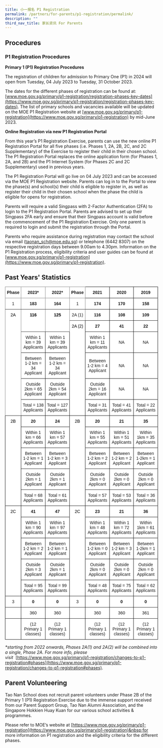 ```yaml
---
title: 小一报名 P1 Registration
permalink: /partners/for-parents/p1-registration/permalink/
description: ""
third_nav_title: 家长资讯 For Parents
---
```

## Procedures

### P1 Registration Procedures

**Primary 1 (P1) Registration Procedures**

 The registration of children for admission to Primary One (P1) in 2024 will open from Tuesday, 04 July 2023 to Tuesday, 31 October 2023.
 
 The dates for the different phases of registration can be found at: [www.moe.gov.sg/primary/p1-registration/registration-phases-key-dates](https://www.moe.gov.sg/primary/p1-registration/registration-phases-key-dates). The list of primary schools and vacancies available will be updated on the MOE P1 Registration website at [www.moe.gov.sg/primary/p1-registration](https://www.moe.gov.sg/primary/p1-registration) by mid-June 2023.


**Online Registration via new P1 Registration Portal**

From this year’s P1 Registration Exercise, parents can use the new online P1 Registration Portal for all five phases (i.e. Phases 1, 2A, 2B, 2C, and 2C Supplementary) of the Exercise to register their child in their chosen school. The P1 Registration Portal replaces the online application form (for Phases 1, 2A, and 2B) and the P1 Internet System (for Phases 2C and 2C Supplementary) used in previous years.

The P1 Registration Portal will go live on 04 July 2023 and can be accessed via the MOE P1 Registration website. Parents can log in to the Portal to view the phase(s) and school(s) their child is eligible to register in, as well as register their child in their chosen school when the phase the child is eligible for opens for registration.

Parents will require a valid Singpass with 2-Factor Authentication (2FA) to login to the P1 Registration Portal. Parents are advised to set up their Singpass 2FA early and ensure that their Singpass account is valid before the commencement of the P1 Registration Exercise. Only one parent is required to login and submit the registration through the Portal.

Parents who require assistance during registration may contact the school via email ([taonan_sch@moe.edu.sg](taonan_sch@moe.edu.sg)) or telephone (6442 8307) on the respective registration days between 9.00am to 4.30pm. Information on the P1 Registration process, eligibility criteria and user guides can be found at [www.moe.gov.sg/primary/p1-registration](https://www.moe.gov.sg/primary/p1-registration). 

## Past Years' Statistics

<style type="text/css">
.tg  {border-collapse:collapse;border-spacing:0;}
.tg td{border-color:black;border-style:solid;border-width:1px;font-family:Arial, sans-serif;font-size:14px;
  overflow:hidden;padding:10px 5px;word-break:normal;}
.tg th{border-color:black;border-style:solid;border-width:1px;font-family:Arial, sans-serif;font-size:14px;
  font-weight:normal;overflow:hidden;padding:10px 5px;word-break:normal;}
.tg .tg-54sw{background-color:#FFF;border-color:inherit;font-weight:bold;text-align:center;vertical-align:middle}
.tg .tg-nbj5{background-color:#FFF;border-color:inherit;text-align:center;vertical-align:top}
.tg .tg-2g1l{background-color:#FFF;font-weight:bold;text-align:center;vertical-align:middle}
.tg .tg-rcip{background-color:#FFF;border-color:inherit;text-align:center;vertical-align:middle}
.tg .tg-f4yw{background-color:#FFF;text-align:center;vertical-align:middle}
.tg .tg-7yig{background-color:#FFF;text-align:center;vertical-align:top}
.tg .tg-ktyi{background-color:#FFF;text-align:left;vertical-align:top}
</style>

<table class="tg">
<thead>
  <tr>
   	<th class="tg-54sw"><span style="font-weight:bold">Phase</span></th>
    <th class="tg-54sw"><span style="font-weight:bold">2023*</span></th>
		<th class="tg-54sw"><span style="font-weight:bold">2022*</span></th>
    <th class="tg-54sw"><span style="font-weight:bold">Phase</span></th>
    <th class="tg-2g1l"><span style="font-weight:bold">2021</span></th>
    <th class="tg-2g1l"><span style="font-weight:bold">2020</span></th>
    <th class="tg-2g1l"><span style="font-weight:bold">2019</span></th>
  </tr>
</thead>
<tbody>
  <tr>
     <td class="tg-rcip">1</td>
		<td class="tg-rcip"><b>183</b></td>
		<td class="tg-rcip"><b>164</b></td>
    <td class="tg-rcip">1</td>
		<td class="tg-f4yw"><b>174</b></td>
		<td class="tg-f4yw"><b>170</b></td>
		<td class="tg-f4yw"><b>158</b></td>
  </tr>
  <tr>
    <td class="tg-nbj5" rowspan="6"><span style="font-weight:normal;color:#000">2A</span></td>
		<td class="tg-nbj5" rowspan="2"><span style="font-weight:normal;color:#000"><b>116</b></span></td>
		<td class="tg-nbj5" rowspan="2"><span style="font-weight:normal;color:#000"><b>125</b></span></td>
    <td class="tg-rcip">2A (1)</td>
		<td class="tg-f4yw"><b>116</b></td>
    <td class="tg-f4yw"><b>108</b></td>
    <td class="tg-f4yw"><b>109</b></td>
  </tr>
  <tr>
    <td class="tg-7yig" rowspan="5"><span style="font-weight:normal;color:#000">2A (2)</span></td>
		<td class="tg-f4yw"><b>27</b></td>
		<td class="tg-f4yw"><b>41</b></td>
		<td class="tg-f4yw"><b>22</b></td>
  </tr>
  <tr>
    <td class="tg-f4yw">Within 1 km = 39 Applicants</td>
		<td class="tg-f4yw">Within 1 km = 39 Applicants</td>
    <td class="tg-f4yw">Within 1 km = 11 Applicants</td>
    <td class="tg-f4yw">NA</td>
    <td class="tg-f4yw">NA</td>
  </tr>
  <tr>
    <td class="tg-f4yw">Between 1-2 km = 34 Applicant</td>
		<td class="tg-f4yw">Between 1-2 km = 34 Applicant</td>
    <td class="tg-f4yw">Between 1-2 km = 4 Applicant</td>
    <td class="tg-f4yw">NA</td>
    <td class="tg-f4yw">NA</td>
  </tr>
  <tr>
    <td class="tg-f4yw">Outside 2km = 65 Applicant</td>
		<td class="tg-f4yw">Outside 2km = 54 Applicant</td>
    <td class="tg-f4yw">Outside 2km = 16 Applicant</td>
    <td class="tg-f4yw">NA</td>
    <td class="tg-f4yw">NA</td>
  </tr>
  <tr>
		<td class="tg-f4yw">Total = 138 Applicants</td>
    <td class="tg-f4yw">Total = 127 Applicants</td>
    <td class="tg-f4yw">Total = 31 Applicants</td>
    <td class="tg-f4yw">Total = 41 Applicants</td>
    <td class="tg-f4yw">Total = 22 Applicants</td>
  </tr>
  <tr>
     <td class="tg-7yig" rowspan="5"><span style="font-weight:normal;color:#000">2B</span></td>
		<td class="tg-f4yw"><b>20</b></td>
		<td class="tg-f4yw"><b>24</b></td>
    <td class="tg-7yig" rowspan="5"><span style="font-weight:normal;color:#000">2B</span></td>
		<td class="tg-f4yw"><b>20</b></td>
		<td class="tg-f4yw"><b>21</b></td>
		<td class="tg-f4yw"><b>35</b></td>
  </tr>
	  <tr>
    <td class="tg-f4yw">Within 1 km = 66 Applicants</td>
		<td class="tg-f4yw">Within 1 km = 57 Applicants</td>
    <td class="tg-f4yw">Within 1 km = 55 Applicants</td>
    <td class="tg-f4yw">Within 1 km = 51 Applicants</td>
    <td class="tg-f4yw">Within 1km = 35 Applicants</td>
  </tr>
  <tr>
    <td class="tg-f4yw">Between 1-2 km = 1 Applicant</td>
		<td class="tg-f4yw">Between 1-2 km = 3 Applicant</td>
    <td class="tg-f4yw">Between 1-2 km = 2 Applicant</td>
    <td class="tg-f4yw">Between 1-2 km = 2 Applicant</td>
    <td class="tg-f4yw">Between 1-2km = 1 Applicant</td>
  </tr>
  <tr>
    <td class="tg-f4yw">Outside 2km = 1 Applicant</td>
		<td class="tg-f4yw">Outside 2km = 1 Applicant</td>
    <td class="tg-f4yw">Outside 2km = 0 Applicant</td>
    <td class="tg-f4yw">Outside 2km = 0 Applicant</td>
    <td class="tg-f4yw">Outside 2km = 0 Applicant</td>
  </tr>
  <tr>
    <td class="tg-f4yw">Total = 68 Applicants</td>
		<td class="tg-f4yw">Total = 61 Applicants</td>
    <td class="tg-f4yw">Total = 57 Applicants</td>
    <td class="tg-f4yw">Total = 53 Applicants</td>
    <td class="tg-f4yw">Total = 36 Applicants</td>
  </tr>
  <tr>
    <td class="tg-7yig" rowspan="5"><span style="font-weight:normal;color:#000">2C</span></td>
		<td class="tg-f4yw"><b>41</b></td>
		<td class="tg-f4yw"><b>47</b></td>
    <td class="tg-7yig" rowspan="5"><span style="font-weight:normal;color:#000">2C</span></td>
		<td class="tg-f4yw"><b>23</b></td>
		<td class="tg-f4yw"><b>21</b></td>
		<td class="tg-f4yw"><b>36</b></td>
  </tr>
  <tr>
    <td class="tg-f4yw">Within 1 km = 90 Applicants</td>
		<td class="tg-f4yw">Within 1 km = 97 Applicants</td>
    <td class="tg-f4yw">Within 1 km = 48 Applicants</td>
    <td class="tg-f4yw">Within 1 km = 72 Applicants</td>
    <td class="tg-f4yw">Within 1km = 61 Applicants</td>
  </tr>
  <tr>
    <td class="tg-f4yw">Between 1-2 km = 2 Applicant</td>
		<td class="tg-f4yw">Between 1-2 km = 1 Applicant</td>
    <td class="tg-f4yw">Between 1-2 km = 0 Applicant</td>
    <td class="tg-f4yw">Between 1-2 km = 3 Applicant</td>
    <td class="tg-f4yw">Between 1-2km = 1 Applicant</td>
  </tr>
  <tr>
    <td class="tg-f4yw">Outside 2km = 3 Applicant</td>
		<td class="tg-f4yw">Outside 2km = 1 Applicant</td>
    <td class="tg-f4yw">Outside 2km = 0 Applicant</td>
    <td class="tg-f4yw">Outside 2km = 0 Applicant</td>
    <td class="tg-f4yw">Outside 2km = 0 Applicant</td>
  </tr>
  <tr>
    <td class="tg-f4yw">Total = 95 Applicants</td>
		<td class="tg-f4yw">Total = 99 Applicants</td>
    <td class="tg-f4yw">Total = 48 Applicants</td>
    <td class="tg-f4yw">Total = 75 Applicants</td>
    <td class="tg-f4yw">Total = 62 Applicants</td>
  </tr>
  <tr>
    <td class="tg-f4yw">3</td>
		<td class="tg-f4yw"><b>0</b></td>
		<td class="tg-f4yw"><b>0</b></td>
		<td class="tg-f4yw">3</td>
		<td class="tg-f4yw"><b>0</b></td>
		<td class="tg-f4yw"><b>0</b></td>
		<td class="tg-f4yw"><b>0</b></td>
  </tr>
  <tr>
		<td class="tg-ktyi"></td>
    <td class="tg-f4yw">360</td>
    <td class="tg-f4yw">360</td>
		<td class="tg-ktyi"></td>
    <td class="tg-f4yw">360</td>
    <td class="tg-f4yw">360</td>
    <td class="tg-f4yw">361</td>
  </tr>
  <tr>
    <td class="tg-ktyi"></td>
		<td class="tg-f4yw">(12 Primary 1 classes)</td>
		<td class="tg-f4yw">(12 Primary 1 classes)</td>
		<td class="tg-ktyi"></td>
		<td class="tg-f4yw">(12 Primary 1 classes)</td>
    <td class="tg-f4yw">(12 Primary 1 classes)</td>
    <td class="tg-f4yw">(12 Primary 1 classes)</td>
  </tr>
</tbody>
</table>

_\*starting from 2022 onwards, Phases 2A(1) and 2A(2) will be combined into a single, Phase 2A. For more info, please visit_&nbsp;&nbsp;[https://www.moe.gov.sg/primary/p1-registration/changes-to-p1-registration#phases](https://www.moe.gov.sg/primary/p1-registration/changes-to-p1-registration#phases).

## Parent Volunteering

Tao Nan School does not recruit parent volunteers under Phase 2B of the Primary 1 (P1) Registration Exercise due to the immense support received from our Parent Support Group, Tao Nan Alumni Association, and the Singapore Hokkien Huay Kuan for our various school activities &amp; programmes.

Please refer to MOE’s website at&nbsp;[https://www.moe.gov.sg/primary/p1-registration](https://www.moe.gov.sg/primary/p1-registration)&nbsp;for more information on P1 registration and the eligibility criteria for the different phases.